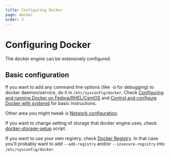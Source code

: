 ```yaml
---
title: Configuring Docker
page: docker
order: 3
---
```


# Configuring Docker

The docker engine can be extensively configured.

## Basic configuration

If you want to add any command line options (like `-D` for debugging) to docker daemon/service, do it in `/etc/sysconfig/docker`. Check [Configuring and running Docker on Fedora/RHEL/CentOS](http://docs.docker.com/articles/configuring/#configuring-docker-1) and [Control and configure Docker with systemd](http://docs.docker.com/articles/systemd) for basic instructions.

Other area you might tweak is [Network configuration](http://docs.docker.com/articles/networking).

If you want to change setting of storage that docker engine uses, check [docker-storage-setup](http://www.projectatomic.io/docs/docker-storage-recommendation) script.

If you want to use your own registry, check [Docker Registry](http://docs.docker.com/registry). In that case you'll probably want to add `--add-registry` and/or `--insecure-registry` into `/etc/sysconfig/docker`.
